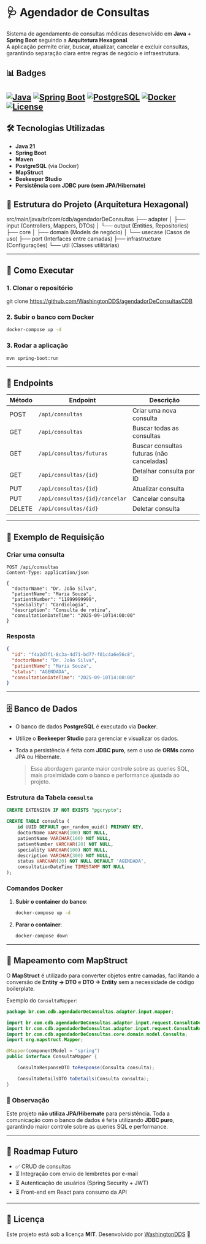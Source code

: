 


# 🩺 Agendador de Consultas

Sistema de agendamento de consultas médicas desenvolvido em **Java + Spring Boot** seguindo a **Arquitetura Hexagonal**.  
A aplicação permite criar, buscar, atualizar, cancelar e excluir consultas, garantindo separação clara entre regras de negócio e infraestrutura.  

## 📊 Badges
[![Java](https://img.shields.io/badge/Java-21-red)](https://www.java.com)
[![Spring Boot](https://img.shields.io/badge/Spring%20Boot-3.0-green)](https://spring.io/projects/spring-boot)
[![PostgreSQL](https://img.shields.io/badge/PostgreSQL-15-blue)](https://www.postgresql.org)
[![Docker](https://img.shields.io/badge/Docker-Enabled-blue)](https://www.docker.com)
[![License](https://img.shields.io/badge/license-MIT-yellow)](./LICENSE)
---

## 🛠️ Tecnologias Utilizadas
- **Java 21**
- **Spring Boot**
- **Maven**
- **PostgreSQL** (via Docker)
- **MapStruct**
- **Beekeeper Studio**
- **Persistência com JDBC puro (sem JPA/Hibernate)**



## 📂 Estrutura do Projeto (Arquitetura Hexagonal)



src/main/java/br/com/cdb/agendadorDeConsultas
├── adapter
│   ├── input (Controllers, Mappers, DTOs)
│   └── output (Entities, Repositories)
├── core
│   ├── domain (Models de negócio)
│   └── usecase (Casos de uso)
├── port (Interfaces entre camadas)
├── infrastructure (Configurações)
└── util (Classes utilitárias)



---

## 🚀 Como Executar

### 1. Clonar o repositório

git clone https://github.com/WashingtonDDS/agendadorDeConsultasCDB


### 2. Subir o banco com Docker

```bash
docker-compose up -d
```

### 3. Rodar a aplicação

```bash
mvn spring-boot:run
```

---

## 📌 Endpoints

| Método | Endpoint                       | Descrição                                 |
| ------ | ------------------------------ | ----------------------------------------- |
| POST   | `/api/consultas`               | Criar uma nova consulta                   |
| GET    | `/api/consultas`               | Buscar todas as consultas                 |
| GET    | `/api/consultas/futuras`       | Buscar consultas futuras (não canceladas) |
| GET    | `/api/consultas/{id}`          | Detalhar consulta por ID                  |
| PUT    | `/api/consultas/{id}`          | Atualizar consulta                        |
| PUT    | `/api/consultas/{id}/cancelar` | Cancelar consulta                         |
| DELETE | `/api/consultas/{id}`          | Deletar consulta                          |

---

## 📄 Exemplo de Requisição

### Criar uma consulta

```http
POST /api/consultas
Content-Type: application/json

{
  "doctorName": "Dr. João Silva",
  "patientName": "Maria Souza",
  "patientNumber": "11999999999",
  "speciality": "Cardiologia",
  "description": "Consulta de rotina",
  "consultationDateTime": "2025-09-10T14:00:00"
}
```

### Resposta

```json
{
  "id": "f4a2d7f1-8c3a-4d71-bd77-f01c4a6e56c8",
  "doctorName": "Dr. João Silva",
  "patientName": "Maria Souza",
  "status": "AGENDADA",
  "consultationDateTime": "2025-09-10T14:00:00"
}
```

---

## 🗄️ Banco de Dados

* O banco de dados **PostgreSQL** é executado via **Docker**.
* Utilize o **Beekeeper Studio** para gerenciar e visualizar os dados.
* Toda a persistência é feita com **JDBC puro**, sem o uso de **ORMs** como JPA ou Hibernate.

  > Essa abordagem garante maior controle sobre as queries SQL, mais proximidade com o banco e performance ajustada ao projeto.

### Estrutura da Tabela `consulta`

```sql
CREATE EXTENSION IF NOT EXISTS "pgcrypto";

CREATE TABLE consulta (
    id UUID DEFAULT gen_random_uuid() PRIMARY KEY,
    doctorName VARCHAR(100) NOT NULL,
    patientName VARCHAR(100) NOT NULL,
    patientNumber VARCHAR(20) NOT NULL,
    speciality VARCHAR(100) NOT NULL,
    description VARCHAR(300) NOT NULL,
    status VARCHAR(20) NOT NULL DEFAULT 'AGENDADA',
    consultationDateTime TIMESTAMP NOT NULL
);
```

### Comandos Docker

1. **Subir o container do banco**:

   ```bash
   docker-compose up -d
   ```
2. **Parar o container**:

   ```bash
   docker-compose down
   ```

---

## 📝 Mapeamento com MapStruct

O **MapStruct** é utilizado para converter objetos entre camadas, facilitando a conversão de **Entity → DTO** e **DTO → Entity** sem a necessidade de código boilerplate.

Exemplo do `ConsultaMapper`:

```java
package br.com.cdb.agendadorDeConsultas.adapter.input.mapper;

import br.com.cdb.agendadorDeConsultas.adapter.input.request.ConsultaDetailsDTO;
import br.com.cdb.agendadorDeConsultas.adapter.input.request.ConsultaResponseDTO;
import br.com.cdb.agendadorDeConsultas.core.domain.model.Consulta;
import org.mapstruct.Mapper;

@Mapper(componentModel = "spring")
public interface ConsultaMapper {

    ConsultaResponseDTO toResponse(Consulta consulta);

    ConsultaDetailsDTO toDetails(Consulta consulta);
}
```

### 🔎 Observação

Este projeto **não utiliza JPA/Hibernate** para persistência.
Toda a comunicação com o banco de dados é feita utilizando **JDBC puro**, garantindo maior controle sobre as queries SQL e performance.

---

## 📌 Roadmap Futuro

* ✅ CRUD de consultas
* ⏳ Integração com envio de lembretes por e-mail
* ⏳ Autenticação de usuários (Spring Security + JWT)
* ⏳ Front-end em React para consumo da API

---

## 📄 Licença

Este projeto está sob a licença **MIT**.
Desenvolvido por [WashingtonDDS](https://github.com/WashingtonDDS) 🚀

```

